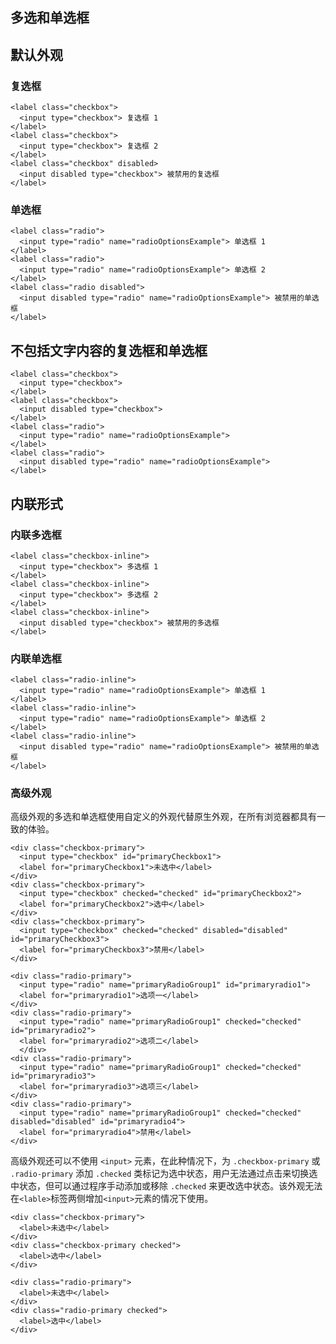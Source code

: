 ## 多选和单选框

## 默认外观

### 复选框

```html:example
<label class="checkbox">
  <input type="checkbox"> 复选框 1
</label>
<label class="checkbox">
  <input type="checkbox"> 复选框 2
</label>
<label class="checkbox" disabled>
  <input disabled type="checkbox"> 被禁用的复选框
</label>
```

### 单选框
```html:example
<label class="radio">
  <input type="radio" name="radioOptionsExample"> 单选框 1
</label>
<label class="radio">
  <input type="radio" name="radioOptionsExample"> 单选框 2
</label>
<label class="radio disabled">
  <input disabled type="radio" name="radioOptionsExample"> 被禁用的单选框
</label>
```

## 不包括文字内容的复选框和单选框

```html:example
<label class="checkbox">
  <input type="checkbox">
</label>
<label class="checkbox">
  <input disabled type="checkbox">
</label>
<label class="radio">
  <input type="radio" name="radioOptionsExample">
</label>
<label class="radio">
  <input disabled type="radio" name="radioOptionsExample">
</label>
```

## 内联形式

### 内联多选框

```html:example
<label class="checkbox-inline">
  <input type="checkbox"> 多选框 1
</label>
<label class="checkbox-inline">
  <input type="checkbox"> 多选框 2
</label>
<label class="checkbox-inline">
  <input disabled type="checkbox"> 被禁用的多选框
</label>
```

### 内联单选框

```html:example
<label class="radio-inline">
  <input type="radio" name="radioOptionsExample"> 单选框 1
</label>
<label class="radio-inline">
  <input type="radio" name="radioOptionsExample"> 单选框 2
</label>
<label class="radio-inline">
  <input disabled type="radio" name="radioOptionsExample"> 被禁用的单选框
</label>
```

### 高级外观

高级外观的多选和单选框使用自定义的外观代替原生外观，在所有浏览器都具有一致的体验。

```html:example
<div class="checkbox-primary">
  <input type="checkbox" id="primaryCheckbox1">
  <label for="primaryCheckbox1">未选中</label>
</div>
<div class="checkbox-primary">
  <input type="checkbox" checked="checked" id="primaryCheckbox2">
  <label for="primaryCheckbox2">选中</label>
</div>
<div class="checkbox-primary">
  <input type="checkbox" checked="checked" disabled="disabled" id="primaryCheckbox3">
  <label for="primaryCheckbox3">禁用</label>
</div>
```

```html:example
<div class="radio-primary">
  <input type="radio" name="primaryRadioGroup1" id="primaryradio1">
  <label for="primaryradio1">选项一</label>
</div>
<div class="radio-primary">
  <input type="radio" name="primaryRadioGroup1" checked="checked" id="primaryradio2">
  <label for="primaryradio2">选项二</label>
  </div>
<div class="radio-primary">
  <input type="radio" name="primaryRadioGroup1" checked="checked" id="primaryradio3">
  <label for="primaryradio3">选项三</label>
</div>
<div class="radio-primary">
  <input type="radio" name="primaryRadioGroup1" checked="checked" disabled="disabled" id="primaryradio4">
  <label for="primaryradio4">禁用</label>
</div>
```
高级外观还可以不使用 `<input>` 元素，在此种情况下，为 `.checkbox-primary` 或 `.radio-primary` 添加 `.checked` 类标记为选中状态，用户无法通过点击来切换选中状态，但可以通过程序手动添加或移除 `.checked` 来更改选中状态。该外观无法在`<lable>`标签两侧增加`<input>`元素的情况下使用。

```html:example
<div class="checkbox-primary">
  <label>未选中</label>
</div>
<div class="checkbox-primary checked">
  <label>选中</label>
</div>
```

```html:example
<div class="radio-primary">
  <label>未选中</label>
</div>
<div class="radio-primary checked">
  <label>选中</label>
</div>
```
